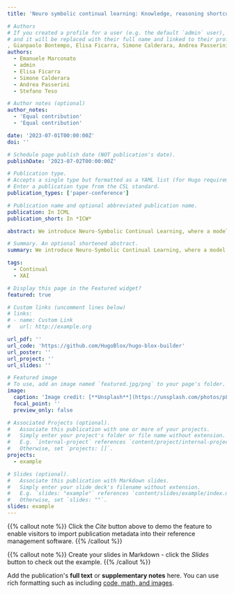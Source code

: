 ```yaml
---
title: 'Neuro symbolic continual learning: Knowledge, reasoning shortcuts and concept rehearsal'

# Authors
# If you created a profile for a user (e.g. the default `admin` user), write the username (folder name) here
# and it will be replaced with their full name and linked to their profile.
, Gianpaolo Bontempo, Elisa Ficarra, Simone Calderara, Andrea Passerini, Stefano Teso
authors:
  - Emanuele Marconato
  - admin
  - Elisa Ficarra
  - Simone Calderara
  - Andrea Passerini
  - Stefano Teso

# Author notes (optional)
author_notes:
  - 'Equal contribution'
  - 'Equal contribution'

date: '2023-07-01T00:00:00Z'
doi: ''

# Schedule page publish date (NOT publication's date).
publishDate: '2023-07-02T00:00:00Z'

# Publication type.
# Accepts a single type but formatted as a YAML list (for Hugo requirements).
# Enter a publication type from the CSL standard.
publication_types: ['paper-conference']

# Publication name and optional abbreviated publication name.
publication: In ICML 
publication_short: In *ICW*

abstract: We introduce Neuro-Symbolic Continual Learning, where a model has to solve a sequence of neuro-symbolic tasks, that is, it has to map sub-symbolic inputs to high-level concepts and compute predictions by reasoning consistently with prior knowledge. Our key observation is that neuro-symbolic tasks, although different, often share concepts whose semantics remains stable over time. Traditional approaches fall short; existing continual strategies ignore knowledge altogether, while stock neuro-symbolic architectures suffer from catastrophic forgetting. We show that leveraging prior knowledge by combining neuro-symbolic architectures with continual strategies does help avoid catastrophic forgetting, but also that doing so can yield models affected by reasoning shortcuts. These undermine the semantics of the acquired concepts, even when detailed prior knowledge is provided upfront and inference is exact, and in turn continual performance. To overcome these issues, we introduce COOL, a COncept-level cOntinual Learning strategy tailored for neuro-symbolic continual problems that acquires high-quality concepts and remembers them over time. Our experiments on three novel benchmarks highlights how COOL attains sustained high performance on neuro-symbolic continual learning tasks in which other strategies fail.

# Summary. An optional shortened abstract.
summary: We introduce Neuro-Symbolic Continual Learning, where a model has to solve a sequence of neuro-symbolic tasks, that is, it has to map sub-symbolic inputs to high-level concepts and compute predictions by reasoning consistently with prior knowledge.

tags:
  - Continual 
  - XAI

# Display this page in the Featured widget?
featured: true

# Custom links (uncomment lines below)
# links:
# - name: Custom Link
#   url: http://example.org

url_pdf: ''
url_code: 'https://github.com/HugoBlox/hugo-blox-builder'
url_poster: ''
url_project: ''
url_slides: ''

# Featured image
# To use, add an image named `featured.jpg/png` to your page's folder.
image:
  caption: 'Image credit: [**Unsplash**](https://unsplash.com/photos/pLCdAaMFLTE)'
  focal_point: ''
  preview_only: false

# Associated Projects (optional).
#   Associate this publication with one or more of your projects.
#   Simply enter your project's folder or file name without extension.
#   E.g. `internal-project` references `content/project/internal-project/index.md`.
#   Otherwise, set `projects: []`.
projects:
  - example

# Slides (optional).
#   Associate this publication with Markdown slides.
#   Simply enter your slide deck's filename without extension.
#   E.g. `slides: "example"` references `content/slides/example/index.md`.
#   Otherwise, set `slides: ""`.
slides: example
---
```


{{% callout note %}}
Click the _Cite_ button above to demo the feature to enable visitors to import publication metadata into their reference management software.
{{% /callout %}}

{{% callout note %}}
Create your slides in Markdown - click the _Slides_ button to check out the example.
{{% /callout %}}

Add the publication's **full text** or **supplementary notes** here. You can use rich formatting such as including [code, math, and images](https://docs.hugoblox.com/content/writing-markdown-latex/).
